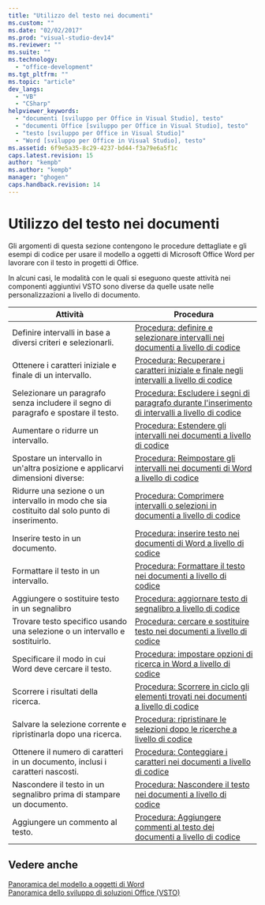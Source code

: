 ```yaml
---
title: "Utilizzo del testo nei documenti"
ms.custom: ""
ms.date: "02/02/2017"
ms.prod: "visual-studio-dev14"
ms.reviewer: ""
ms.suite: ""
ms.technology: 
  - "office-development"
ms.tgt_pltfrm: ""
ms.topic: "article"
dev_langs: 
  - "VB"
  - "CSharp"
helpviewer_keywords: 
  - "documenti [sviluppo per Office in Visual Studio], testo"
  - "documenti Office [sviluppo per Office in Visual Studio], testo"
  - "testo [sviluppo per Office in Visual Studio]"
  - "Word [sviluppo per Office in Visual Studio], testo"
ms.assetid: 6f9e5a35-8c29-4237-bd44-f3a79e6a5f1c
caps.latest.revision: 15
author: "kempb"
ms.author: "kempb"
manager: "ghogen"
caps.handback.revision: 14
---
```

# Utilizzo del testo nei documenti
  Gli argomenti di questa sezione contengono le procedure dettagliate e gli esempi di codice per usare il modello a oggetti di Microsoft Office Word per lavorare con il testo in progetti di Office.  
  
 In alcuni casi, le modalità con le quali si eseguono queste attività nei componenti aggiuntivi VSTO sono diverse da quelle usate nelle personalizzazioni a livello di documento.  
  
|Attività|Procedura|  
|--------------|---------------|  
|Definire intervalli in base a diversi criteri e selezionarli.|[Procedura: definire e selezionare intervalli nei documenti a livello di codice](../vsto/how-to-programmatically-define-and-select-ranges-in-documents.md)|  
|Ottenere i caratteri iniziale e finale di un intervallo.|[Procedura: Recuperare i caratteri iniziale e finale negli intervalli a livello di codice](../vsto/how-to-programmatically-retrieve-start-and-end-characters-in-ranges.md)|  
|Selezionare un paragrafo senza includere il segno di paragrafo e spostare il testo.|[Procedura: Escludere i segni di paragrafo durante l'inserimento di intervalli a livello di codice](../vsto/how-to-programmatically-exclude-paragraph-marks-when-creating-ranges.md)|  
|Aumentare o ridurre un intervallo.|[Procedura: Estendere gli intervalli nei documenti a livello di codice](../vsto/how-to-programmatically-extend-ranges-in-documents.md)|  
|Spostare un intervallo in un'altra posizione e applicarvi dimensioni diverse:|[Procedura: Reimpostare gli intervalli nei documenti di Word a livello di codice](../vsto/how-to-programmatically-reset-ranges-in-word-documents.md)|  
|Ridurre una sezione o un intervallo in modo che sia costituito dal solo punto di inserimento.|[Procedura: Comprimere intervalli o selezioni in documenti a livello di codice](../vsto/how-to-programmatically-collapse-ranges-or-selections-in-documents.md)|  
|Inserire testo in un documento.|[Procedura: inserire testo nei documenti di Word a livello di codice](../vsto/how-to-programmatically-insert-text-into-word-documents.md)|  
|Formattare il testo in un intervallo.|[Procedura: Formattare il testo nei documenti a livello di codice](../vsto/how-to-programmatically-format-text-in-documents.md)|  
|Aggiungere o sostituire testo in un segnalibro|[Procedura: aggiornare testo di segnalibro a livello di codice](../vsto/how-to-programmatically-update-bookmark-text.md)|  
|Trovare testo specifico usando una selezione o un intervallo e sostituirlo.|[Procedura: cercare e sostituire testo nei documenti a livello di codice](../vsto/how-to-programmatically-search-for-and-replace-text-in-documents.md)|  
|Specificare il modo in cui Word deve cercare il testo.|[Procedura: impostare opzioni di ricerca in Word a livello di codice](../vsto/how-to-programmatically-set-search-options-in-word.md)|  
|Scorrere i risultati della ricerca.|[Procedura: Scorrere in ciclo gli elementi trovati nei documenti a livello di codice](../vsto/how-to-programmatically-loop-through-found-items-in-documents.md)|  
|Salvare la selezione corrente e ripristinarla dopo una ricerca.|[Procedura: ripristinare le selezioni dopo le ricerche a livello di codice](../vsto/how-to-programmatically-restore-selections-after-searches.md)|  
|Ottenere il numero di caratteri in un documento, inclusi i caratteri nascosti.|[Procedura: Conteggiare i caratteri nei documenti a livello di codice](../vsto/how-to-programmatically-count-characters-in-documents.md)|  
|Nascondere il testo in un segnalibro prima di stampare un documento.|[Procedura: Nascondere il testo nei documenti a livello di codice](../vsto/how-to-programmatically-hide-text-in-documents.md)|  
|Aggiungere un commento al testo.|[Procedura: Aggiungere commenti al testo dei documenti a livello di codice](../vsto/how-to-programmatically-add-comments-to-text-in-documents.md)|  
  
## Vedere anche  
 [Panoramica del modello a oggetti di Word](../vsto/word-object-model-overview.md)   
 [Panoramica dello sviluppo di soluzioni Office &#40;VSTO&#41;](../vsto/office-solutions-development-overview-vsto.md)  
  
  